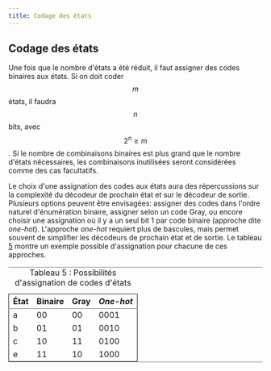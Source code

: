 ```yaml
---
title: Codage des états
---
```


## Codage des états

Une fois que le nombre d'états a été réduit, il faut assigner des
codes binaires aux états. Si on doit coder $$m$$ états, il faudra
$$n$$ bits, avec $$ 2^n \geq m$$. Si le nombre de combinaisons
binaires est plus grand que le nombre d'états nécessaires, les
combinaisons inutilisées seront considérées comme des cas facultatifs.

Le choix d'une assignation des codes aux états aura des répercussions
sur la complexité du décodeur de prochain état et sur le décodeur de
sortie. Plusieurs options peuvent être envisagées: assigner des codes
dans l'ordre naturel d'énumération binaire, assigner selon un code
Gray, ou encore choisir une assignation où il y a un seul bit 1 par
code binaire (approche dite *one-hot*). L'approche *one-hot* requiert
plus de bascules, mais permet souvent de simplifier les décodeurs de
prochain état et de sortie. Le tableau [5](#org4cfbb66) montre
un exemple possible d'assignation pour chacune de ces approches.

<table id="org4cfbb66" border="2" cellspacing="0" cellpadding="6" rules="groups" frame="hsides">
<caption class="t-above"><span class="table-number">Tableau 5 :</span> Possibilités d'assignation de codes d'états</caption>

<colgroup>
<col  class="org-left" />

<col  class="org-right" />

<col  class="org-right" />

<col  class="org-right" />
</colgroup>
<thead>
<tr>
<th scope="col" class="org-left">État</th>
<th scope="col" class="org-right">Binaire</th>
<th scope="col" class="org-right">Gray</th>
<th scope="col" class="org-right"><i>One-hot</i></th>
</tr>
</thead>

<tbody>
<tr>
<td class="org-left">a</td>
<td class="org-right">00</td>
<td class="org-right">00</td>
<td class="org-right">0001</td>
</tr>


<tr>
<td class="org-left">b</td>
<td class="org-right">01</td>
<td class="org-right">01</td>
<td class="org-right">0010</td>
</tr>


<tr>
<td class="org-left">c</td>
<td class="org-right">10</td>
<td class="org-right">11</td>
<td class="org-right">0100</td>
</tr>


<tr>
<td class="org-left">e</td>
<td class="org-right">11</td>
<td class="org-right">10</td>
<td class="org-right">1000</td>
</tr>
</tbody>
</table>

